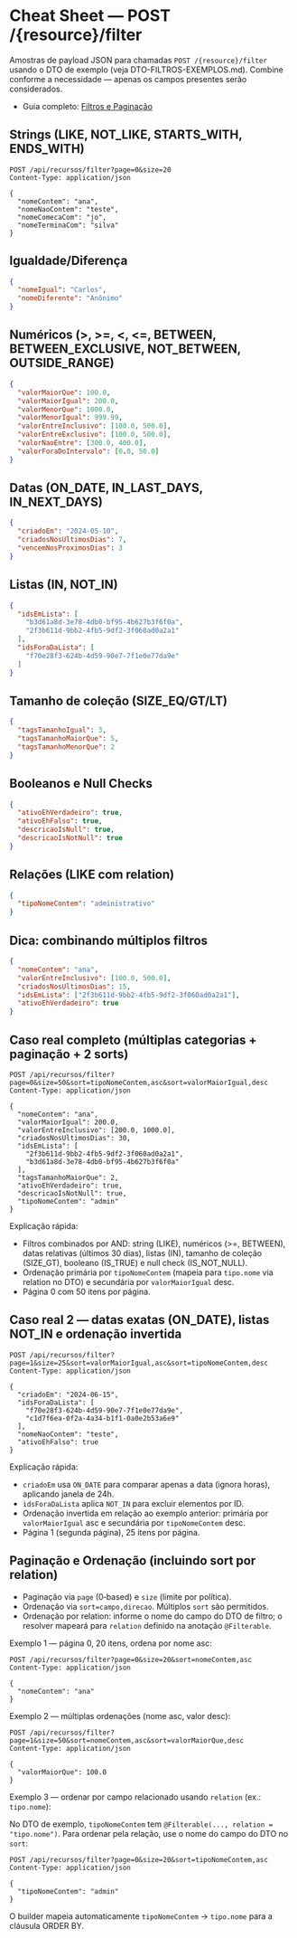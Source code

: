 # Cheat Sheet — POST /{resource}/filter

Amostras de payload JSON para chamadas `POST /{resource}/filter` usando o DTO de exemplo (veja DTO-FILTROS-EXEMPLOS.md). Combine conforme a necessidade — apenas os campos presentes serão considerados.

- Guia completo: [Filtros e Paginação](../guides/FILTROS-E-PAGINACAO.md)

## Strings (LIKE, NOT_LIKE, STARTS_WITH, ENDS_WITH)

```http
POST /api/recursos/filter?page=0&size=20
Content-Type: application/json

{
  "nomeContem": "ana",
  "nomeNaoContem": "teste",
  "nomeComecaCom": "jo",
  "nomeTerminaCom": "silva"
}
```

## Igualdade/Diferença

```json
{
  "nomeIgual": "Carlos",
  "nomeDiferente": "Anônimo"
}
```

## Numéricos (>, >=, <, <=, BETWEEN, BETWEEN_EXCLUSIVE, NOT_BETWEEN, OUTSIDE_RANGE)

```json
{
  "valorMaiorQue": 100.0,
  "valorMaiorIgual": 200.0,
  "valorMenorQue": 1000.0,
  "valorMenorIgual": 999.99,
  "valorEntreInclusivo": [100.0, 500.0],
  "valorEntreExclusivo": [100.0, 500.0],
  "valorNaoEntre": [300.0, 400.0],
  "valorForaDoIntervalo": [0.0, 50.0]
}
```

## Datas (ON_DATE, IN_LAST_DAYS, IN_NEXT_DAYS)

```json
{
  "criadoEm": "2024-05-10",
  "criadosNosUltimosDias": 7,
  "vencemNosProximosDias": 3
}
```

## Listas (IN, NOT_IN)

```json
{
  "idsEmLista": [
    "b3d61a8d-3e78-4db0-bf95-4b627b3f6f0a",
    "2f3b611d-9bb2-4fb5-9df2-3f060ad0a2a1"
  ],
  "idsForaDaLista": [
    "f70e28f3-624b-4d59-90e7-7f1e0e77da9e"
  ]
}
```

## Tamanho de coleção (SIZE_EQ/GT/LT)

```json
{
  "tagsTamanhoIgual": 3,
  "tagsTamanhoMaiorQue": 5,
  "tagsTamanhoMenorQue": 2
}
```

## Booleanos e Null Checks

```json
{
  "ativoEhVerdadeiro": true,
  "ativoEhFalso": true,
  "descricaoIsNull": true,
  "descricaoIsNotNull": true
}
```

## Relações (LIKE com relation)

```json
{
  "tipoNomeContem": "administrativo"
}
```

## Dica: combinando múltiplos filtros

```json
{
  "nomeContem": "ana",
  "valorEntreInclusivo": [100.0, 500.0],
  "criadosNosUltimosDias": 15,
  "idsEmLista": ["2f3b611d-9bb2-4fb5-9df2-3f060ad0a2a1"],
  "ativoEhVerdadeiro": true
}
```

## Caso real completo (múltiplas categorias + paginação + 2 sorts)

```http
POST /api/recursos/filter?page=0&size=50&sort=tipoNomeContem,asc&sort=valorMaiorIgual,desc
Content-Type: application/json

{
  "nomeContem": "ana",
  "valorMaiorIgual": 200.0,
  "valorEntreInclusivo": [200.0, 1000.0],
  "criadosNosUltimosDias": 30,
  "idsEmLista": [
    "2f3b611d-9bb2-4fb5-9df2-3f060ad0a2a1",
    "b3d61a8d-3e78-4db0-bf95-4b627b3f6f0a"
  ],
  "tagsTamanhoMaiorQue": 2,
  "ativoEhVerdadeiro": true,
  "descricaoIsNotNull": true,
  "tipoNomeContem": "admin"
}
```

Explicação rápida:
- Filtros combinados por AND: string (LIKE), numéricos (>=, BETWEEN), datas relativas (últimos 30 dias), listas (IN), tamanho de coleção (SIZE_GT), booleano (IS_TRUE) e null check (IS_NOT_NULL).
- Ordenação primária por `tipoNomeContem` (mapeia para `tipo.nome` via relation no DTO) e secundária por `valorMaiorIgual` desc.
- Página 0 com 50 itens por página.

## Caso real 2 — datas exatas (ON_DATE), listas NOT_IN e ordenação invertida

```http
POST /api/recursos/filter?page=1&size=25&sort=valorMaiorIgual,asc&sort=tipoNomeContem,desc
Content-Type: application/json

{
  "criadoEm": "2024-06-15",
  "idsForaDaLista": [
    "f70e28f3-624b-4d59-90e7-7f1e0e77da9e",
    "c1d7f6ea-0f2a-4a34-b1f1-0a0e2b53a6e9"
  ],
  "nomeNaoContem": "teste",
  "ativoEhFalso": true
}
```

Explicação rápida:
- `criadoEm` usa `ON_DATE` para comparar apenas a data (ignora horas), aplicando janela de 24h.
- `idsForaDaLista` aplica `NOT_IN` para excluir elementos por ID.
- Ordenação invertida em relação ao exemplo anterior: primária por `valorMaiorIgual` asc e secundária por `tipoNomeContem` desc.
- Página 1 (segunda página), 25 itens por página.

## Paginação e Ordenação (incluindo sort por relation)

- Paginação via `page` (0‑based) e `size` (limite por política).
- Ordenação via `sort=campo,direcao`. Múltiplos `sort` são permitidos.
- Ordenação por relation: informe o nome do campo do DTO de filtro; o resolver mapeará para `relation` definido na anotação `@Filterable`.

Exemplo 1 — página 0, 20 itens, ordena por nome asc:

```http
POST /api/recursos/filter?page=0&size=20&sort=nomeContem,asc
Content-Type: application/json

{
  "nomeContem": "ana"
}
```

Exemplo 2 — múltiplas ordenações (nome asc, valor desc):

```http
POST /api/recursos/filter?page=1&size=50&sort=nomeContem,asc&sort=valorMaiorQue,desc
Content-Type: application/json

{
  "valorMaiorQue": 100.0
}
```

Exemplo 3 — ordenar por campo relacionado usando `relation` (ex.: `tipo.nome`):

No DTO de exemplo, `tipoNomeContem` tem `@Filterable(..., relation = "tipo.nome")`. Para ordenar pela relação, use o nome do campo do DTO no `sort`:

```http
POST /api/recursos/filter?page=0&size=20&sort=tipoNomeContem,asc
Content-Type: application/json

{
  "tipoNomeContem": "admin"
}
```

O builder mapeia automaticamente `tipoNomeContem` → `tipo.nome` para a cláusula ORDER BY.
